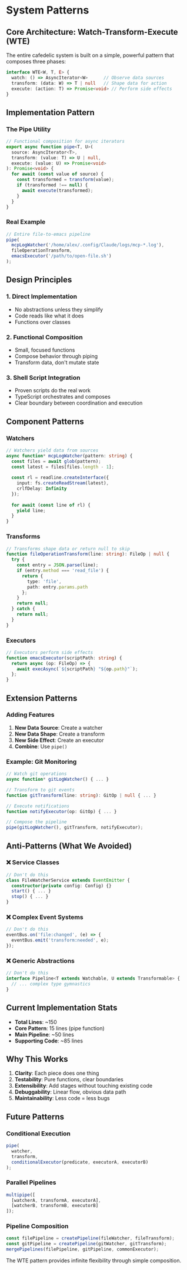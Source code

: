 # System Patterns

## Core Architecture: Watch-Transform-Execute (WTE)

The entire cafedelic system is built on a simple, powerful pattern that composes three phases:

```typescript
interface WTE<W, T, E> {
  watch: () => AsyncIterator<W>      // Observe data sources
  transform: (data: W) => T | null   // Shape data for action
  execute: (action: T) => Promise<void> // Perform side effects
}
```

## Implementation Pattern

### The Pipe Utility
```typescript
// Functional composition for async iterators
export async function pipe<T, U>(
  source: AsyncIterator<T>,
  transform: (value: T) => U | null,
  execute: (value: U) => Promise<void>
): Promise<void> {
  for await (const value of source) {
    const transformed = transform(value);
    if (transformed !== null) {
      await execute(transformed);
    }
  }
}
```

### Real Example
```typescript
// Entire file-to-emacs pipeline
pipe(
  mcpLogWatcher('/home/alex/.config/Claude/logs/mcp-*.log'),
  fileOperationTransform,
  emacsExecutor('/path/to/open-file.sh')
);
```

## Design Principles

### 1. Direct Implementation
- No abstractions unless they simplify
- Code reads like what it does
- Functions over classes

### 2. Functional Composition
- Small, focused functions
- Compose behavior through piping
- Transform data, don't mutate state

### 3. Shell Script Integration
- Proven scripts do the real work
- TypeScript orchestrates and composes
- Clear boundary between coordination and execution

## Component Patterns

### Watchers
```typescript
// Watchers yield data from sources
async function* mcpLogWatcher(pattern: string) {
  const files = await glob(pattern);
  const latest = files[files.length - 1];
  
  const rl = readline.createInterface({
    input: fs.createReadStream(latest),
    crlfDelay: Infinity
  });
  
  for await (const line of rl) {
    yield line;
  }
}
```

### Transforms
```typescript
// Transforms shape data or return null to skip
function fileOperationTransform(line: string): FileOp | null {
  try {
    const entry = JSON.parse(line);
    if (entry.method === 'read_file') {
      return {
        type: 'file',
        path: entry.params.path
      };
    }
    return null;
  } catch {
    return null;
  }
}
```

### Executors
```typescript
// Executors perform side effects
function emacsExecutor(scriptPath: string) {
  return async (op: FileOp) => {
    await execAsync(`${scriptPath} "${op.path}"`);
  };
}
```

## Extension Patterns

### Adding Features
1. **New Data Source**: Create a watcher
2. **New Data Shape**: Create a transform
3. **New Side Effect**: Create an executor
4. **Combine**: Use `pipe()`

### Example: Git Monitoring
```typescript
// Watch git operations
async function* gitLogWatcher() { ... }

// Transform to git events
function gitTransform(line: string): GitOp | null { ... }

// Execute notifications
function notifyExecutor(op: GitOp) { ... }

// Compose the pipeline
pipe(gitLogWatcher(), gitTransform, notifyExecutor);
```

## Anti-Patterns (What We Avoided)

### ❌ Service Classes
```typescript
// Don't do this
class FileWatcherService extends EventEmitter {
  constructor(private config: Config) {}
  start() { ... }
  stop() { ... }
}
```

### ❌ Complex Event Systems
```typescript
// Don't do this
eventBus.on('file:changed', (e) => {
  eventBus.emit('transform:needed', e);
});
```

### ❌ Generic Abstractions
```typescript
// Don't do this
interface Pipeline<T extends Watchable, U extends Transformable> {
  // ... complex type gymnastics
}
```

## Current Implementation Stats
- **Total Lines**: ~150
- **Core Pattern**: 15 lines (pipe function)
- **Main Pipeline**: ~50 lines
- **Supporting Code**: ~85 lines

## Why This Works

1. **Clarity**: Each piece does one thing
2. **Testability**: Pure functions, clear boundaries  
3. **Extensibility**: Add stages without touching existing code
4. **Debuggability**: Linear flow, obvious data path
5. **Maintainability**: Less code = less bugs

## Future Patterns

### Conditional Execution
```typescript
pipe(
  watcher,
  transform,
  conditionalExecutor(predicate, executorA, executorB)
);
```

### Parallel Pipelines
```typescript
multipipe([
  [watcherA, transformA, executorA],
  [watcherB, transformB, executorB]
]);
```

### Pipeline Composition
```typescript
const filePipeline = createPipeline(fileWatcher, fileTransform);
const gitPipeline = createPipeline(gitWatcher, gitTransform);
mergePipelines(filePipeline, gitPipeline, commonExecutor);
```

The WTE pattern provides infinite flexibility through simple composition.